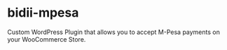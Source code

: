 # bidii-mpesa
Custom WordPress Plugin that allows you to accept M-Pesa payments on your WooCommerce Store.
